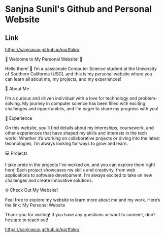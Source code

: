 # Sanjna Sunil's Github and Personal Website

## Link
https://sanjnasun.github.io/portfolio/

🌟 Welcome to My Personal Website! 🌟

Hello there! 👋 I’m a passionate Computer Science student at the University of Southern California (USC), and this is my personal website where you can learn all about me, my projects, and my experiences!

🚀 About Me

I’m a curious and driven individual with a love for technology and problem-solving. My journey in computer science has been filled with exciting challenges and opportunities, and I’m eager to share my progress with you!

💼 Experience

On this website, you’ll find details about my internships, coursework, and other experiences that have shaped my skills and interests in the tech world. Whether it’s working on collaborative projects or diving into the latest technologies, I’m always looking for ways to grow and learn.

💻 Projects

I take pride in the projects I've worked on, and you can explore them right here! Each project showcases my skills and creativity, from web applications to software development. I’m always excited to take on new challenges and create innovative solutions.

🌐 Check Out My Website!

Feel free to explore my website to learn more about me and my work. Here’s the link: My Personal Website


Thank you for visiting! If you have any questions or want to connect, don’t hesitate to reach out!

https://sanjnasun.github.io/portfolio/
